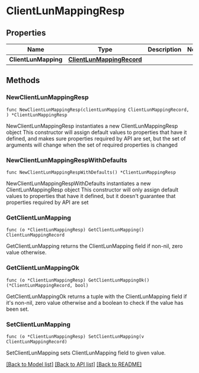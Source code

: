 # ClientLunMappingResp

## Properties

Name | Type | Description | Notes
------------ | ------------- | ------------- | -------------
**ClientLunMapping** | [**ClientLunMappingRecord**](ClientLunMappingRecord.md) |  | 

## Methods

### NewClientLunMappingResp

`func NewClientLunMappingResp(clientLunMapping ClientLunMappingRecord, ) *ClientLunMappingResp`

NewClientLunMappingResp instantiates a new ClientLunMappingResp object
This constructor will assign default values to properties that have it defined,
and makes sure properties required by API are set, but the set of arguments
will change when the set of required properties is changed

### NewClientLunMappingRespWithDefaults

`func NewClientLunMappingRespWithDefaults() *ClientLunMappingResp`

NewClientLunMappingRespWithDefaults instantiates a new ClientLunMappingResp object
This constructor will only assign default values to properties that have it defined,
but it doesn't guarantee that properties required by API are set

### GetClientLunMapping

`func (o *ClientLunMappingResp) GetClientLunMapping() ClientLunMappingRecord`

GetClientLunMapping returns the ClientLunMapping field if non-nil, zero value otherwise.

### GetClientLunMappingOk

`func (o *ClientLunMappingResp) GetClientLunMappingOk() (*ClientLunMappingRecord, bool)`

GetClientLunMappingOk returns a tuple with the ClientLunMapping field if it's non-nil, zero value otherwise
and a boolean to check if the value has been set.

### SetClientLunMapping

`func (o *ClientLunMappingResp) SetClientLunMapping(v ClientLunMappingRecord)`

SetClientLunMapping sets ClientLunMapping field to given value.



[[Back to Model list]](../README.md#documentation-for-models) [[Back to API list]](../README.md#documentation-for-api-endpoints) [[Back to README]](../README.md)


